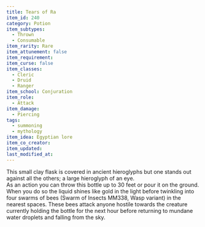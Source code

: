 ```yaml
---
title: Tears of Ra
item_id: 240
category: Potion
item_subtypes: 
  - Thrown
  - Consumable
item_rarity: Rare
item_attunement: false
item_requirement: 
item_curse: false
item_classes: 
  - Cleric
  - Druid
  - Ranger
item_school: Conjuration
item_role: 
  - Attack
item_damage: 
  - Piercing
tags:
  - summoning
  - mythology
item_idea: Egyptian lore
item_co_creator: 
item_updated: 
last_modified_at: 
---
```


This small clay flask is covered in ancient hieroglyphs but one stands out against all the others; a large hieroglyph of an eye.  
As an action you can throw this bottle up to 30 feet or pour it on the ground. When you do so the liquid shines like gold in the light before twinkling into four swarms of bees (Swarm of Insects MM338, Wasp variant) in the nearest spaces. These bees attack anyone hostile towards the creature currently holding the bottle for the next hour before returning to mundane water droplets and falling from the sky.
